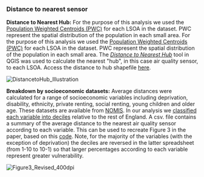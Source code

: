 ### Distance to nearest sensor

**Distance to Nearest Hub:** 
For the purpose of this analysis we used the [Population Weighted Centroids (PWC)](https://geoportal.statistics.gov.uk/datasets/b20460edf2f3459fa7d2771eacab51fc) for each LSOA in the dataset. PWC represent the spatial distribution of the population in each small area. For the purpose of this analysis we used the [Population Weighted Centroids (PWC)](https://geoportal.statistics.gov.uk/datasets/b20460edf2f3459fa7d2771eacab51fc) for each LSOA in the dataset. PWC represent the spatial distribution of the population in each small area. The [*Distance to Nearest Hub*]( https://gis4design.wordpress.com/2015/11/13/qgis-distance-to-nearest-hub/) tool in QGIS was used to calculate the nearest "hub", in this case air quality sensor, to each LSOA. Access the distance to hub shapefile [here](https://github.com/CaitHRobinson/SpatialInequalityintheSmartCity/blob/master/Newcastle/DistancetoNearestSensor/DistancetoHub_AQ_LSOAPWC_NewcastleuponTyne.shp.zip).

![DistancetoHub_Illustration](https://user-images.githubusercontent.com/57355504/92111662-8bae3e00-ede4-11ea-8ee8-0685181a7d55.jpeg)

**Breakdown by socioeconomic datasets:** 
Average distances were calculated for a range of socioeconomic variables including deprivation, disability, ethnicity, private renting, social renting, young children and older age. These datasets are available from [NOMIS](https://www.nomisweb.co.uk/). In our analysis we [classified each variable into deciles](https://github.com/CaitHRobinson/SpatialInequalityintheSmartCity/blob/master/Newcastle/DistancetoNearestSensor/Ranking.rmd) relative to the rest of England. A csv. file contains a summary of the average distance to the nearest air quality sensor according to each variable. This can be used to recreate Figure 3 in the paper, based on this [code](https://github.com/CaitHRobinson/SpatialInequalityintheSmartCity/blob/master/Newcastle/DistancetoNearestSensor/PolarPlots.rmd). Note, for the majority of the variables (with the exception of deprivation) the deciles are reversed in the latter spreadsheet (from 1-10 to 10-1) so that larger percentages according to each variable represent greater vulnerability.

![Figure3_Revised_400dpi](https://user-images.githubusercontent.com/57355504/92110509-be573700-ede2-11ea-93b0-a6319caa7aaa.jpg)
